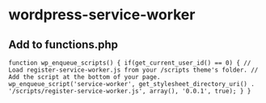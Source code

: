 # wordpress-service-worker
## Add to functions.php
``
function wp_enqueue_scripts() {
  if(get_current_user_id() == 0) {
    // Load register-service-worker.js from your /scripts theme's folder.
    // Add the script at the bottom of your page. 
    wp_enqueue_script('service-worker', get_stylesheet_directory_uri() . '/scripts/register-service-worker.js', array(), '0.0.1', true);
  }
}
``
